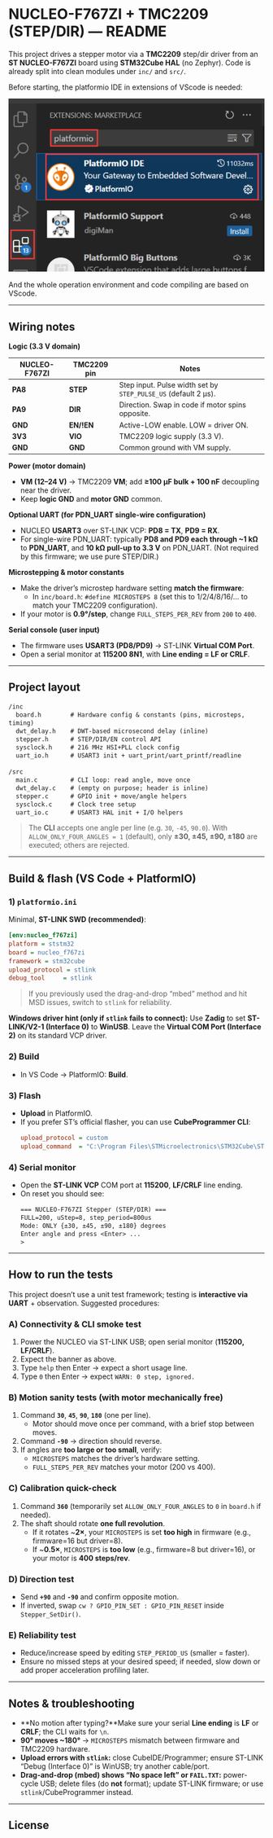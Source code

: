 # NUCLEO-F767ZI + TMC2209 (STEP/DIR) — README

This project drives a stepper motor via a **TMC2209** step/dir driver from an **ST NUCLEO-F767ZI** board using **STM32Cube HAL** (no Zephyr).
Code is already split into clean modules under `inc/` and `src/`.

Before starting, the platformio IDE in extensions of VScode is needed:

![1760932805789](image/README/1760932805789.png)

And the whole operation environment and code compiling are based on VScode.

---

## Wiring notes

**Logic (3.3 V domain)**

| NUCLEO-F767ZI | TMC2209 pin      | Notes                                                             |
| ------------- | ---------------- | ----------------------------------------------------------------- |
| **PA8** | **STEP**   | Step input. Pulse width set by `STEP_PULSE_US` (default 2 µs). |
| **PA9** | **DIR**    | Direction. Swap in code if motor spins opposite.                  |
| **GND** | **EN/!EN** | Active-LOW enable. LOW = driver ON.                               |
| **3V3** | **VIO**    | TMC2209 logic supply (3.3 V).                                     |
| **GND** | **GND**    | Common ground with VM supply.                                     |

**Power (motor domain)**

- **VM (12–24 V)** → TMC2209 **VM**; add **≥100 µF bulk + 100 nF** decoupling near the driver.
- Keep **logic GND** and **motor GND** common.

**Optional UART (for PDN_UART single-wire configuration)**

- NUCLEO **USART3** over ST-LINK VCP: **PD8 = TX**, **PD9 = RX**.
- For single-wire PDN_UART: typically **PD8 and PD9 each through ~1 kΩ** to **PDN_UART**, and **10 kΩ pull-up to 3.3 V** on PDN_UART. (Not required by this firmware; we use pure STEP/DIR.)

**Microstepping & motor constants**

- Make the driver’s microstep hardware setting **match the firmware**:
  - In `inc/board.h`: `#define MICROSTEPS 8` (set this to 1/2/4/8/16/… to match your TMC2209 configuration).
- If your motor is **0.9°/step**, change `FULL_STEPS_PER_REV` from `200` to `400`.

**Serial console (user input)**

- The firmware uses **USART3 (PD8/PD9)** → ST-LINK **Virtual COM Port**.
- Open a serial monitor at **115200 8N1**, with **Line ending = LF or CRLF**.

---

## Project layout

```
/inc
  board.h        # Hardware config & constants (pins, microsteps, timing)
  dwt_delay.h    # DWT-based microsecond delay (inline)
  stepper.h      # STEP/DIR/EN control API
  sysclock.h     # 216 MHz HSI+PLL clock config
  uart_io.h      # USART3 init + uart_print/uart_printf/readline

/src
  main.c         # CLI loop: read angle, move once
  dwt_delay.c    # (empty on purpose; header is inline)
  stepper.c      # GPIO init + move/angle helpers
  sysclock.c     # Clock tree setup
  uart_io.c      # USART3 HAL init + I/O helpers
```

> The **CLI** accepts one angle per line (e.g. `30`, `-45`, `90.0`).
> With `ALLOW_ONLY_FOUR_ANGLES = 1` (default), only **±30, ±45, ±90, ±180** are executed; others are rejected.

---

## Build & flash (VS Code + PlatformIO)

### 1) `platformio.ini`

Minimal, **ST-LINK SWD (recommended)**:

```ini
[env:nucleo_f767zi]
platform = ststm32
board = nucleo_f767zi
framework = stm32cube
upload_protocol = stlink
debug_tool     = stlink
```

> If you previously used the drag-and-drop “mbed” method and hit MSD issues, switch to `stlink` for reliability.

**Windows driver hint (only if `stlink` fails to connect):**
Use **Zadig** to set **ST-LINK/V2-1 (Interface 0)** to **WinUSB**. Leave the **Virtual COM Port (Interface 2)** on its standard VCP driver.

### 2) Build

- In VS Code → PlatformIO: **Build**.

### 3) Flash

- **Upload** in PlatformIO.
- If you prefer ST’s official flasher, you can use **CubeProgrammer CLI**:
  ```ini
  upload_protocol = custom
  upload_command  = "C:\Program Files\STMicroelectronics\STM32Cube\STM32CubeProgrammer\bin\STM32_Programmer_CLI.exe" -c port=SWD -w "$SOURCE" -v -rst
  ```

### 4) Serial monitor

- Open the **ST-LINK VCP** COM port at **115200**, **LF/CRLF** line ending.
- On reset you should see:
  ```
  === NUCLEO-F767ZI Stepper (STEP/DIR) ===
  FULL=200, uStep=8, step_period=800us
  Mode: ONLY {±30, ±45, ±90, ±180} degrees
  Enter angle and press <Enter> ...
  >
  ```

---

## How to run the tests

This project doesn’t use a unit test framework; testing is **interactive via UART** + observation. Suggested procedures:

### A) Connectivity & CLI smoke test

1. Power the NUCLEO via ST-LINK USB; open serial monitor (**115200, LF/CRLF**).
2. Expect the banner as above.
3. Type `help` then Enter → expect a short usage line.
4. Type `0` then Enter → expect `WARN: 0 step, ignored.`

### B) Motion sanity tests (with motor mechanically free)

1. Command **`30`**, **`45`**, **`90`**, **`180`** (one per line).
   - Motor should move once per command, with a brief stop between moves.
2. Command **`-90`** → direction should reverse.
3. If angles are **too large or too small**, verify:
   - `MICROSTEPS` matches the driver’s hardware setting.
   - `FULL_STEPS_PER_REV` matches your motor (200 vs 400).

### C) Calibration quick-check

1. Command **`360`** (temporarily set `ALLOW_ONLY_FOUR_ANGLES` to `0` in `board.h` if needed).
2. The shaft should rotate **one full revolution**.
   - If it rotates ~**2×**, your `MICROSTEPS` is set **too high** in firmware (e.g., firmware=16 but driver=8).
   - If ~**0.5×**, `MICROSTEPS` is **too low** (e.g., firmware=8 but driver=16), or your motor is **400 steps/rev**.

### D) Direction test

- Send **`+90`** and **`-90`** and confirm opposite motion.
- If inverted, swap `cw ? GPIO_PIN_SET : GPIO_PIN_RESET` inside `Stepper_SetDir()`.

### E) Reliability test

- Reduce/increase speed by editing `STEP_PERIOD_US` (smaller = faster).
- Ensure no missed steps at your desired speed; if needed, slow down or add proper acceleration profiling later.

---

## Notes & troubleshooting

- **No motion after typing?**Make sure your serial **Line ending** is **LF** or **CRLF**; the CLI waits for `\n`.
- **90° moves ~180°** → `MICROSTEPS` mismatch between firmware and TMC2209 hardware.
- **Upload errors with `stlink`:** close CubeIDE/Programmer; ensure ST-LINK “Debug (Interface 0)” is WinUSB; try another cable/port.
- **Drag-and-drop (mbed) shows “No space left” or `FAIL.TXT`:** power-cycle USB; delete files (do **not** format); update ST-LINK firmware; or use `stlink`/CubeProgrammer instead.

---

## License
